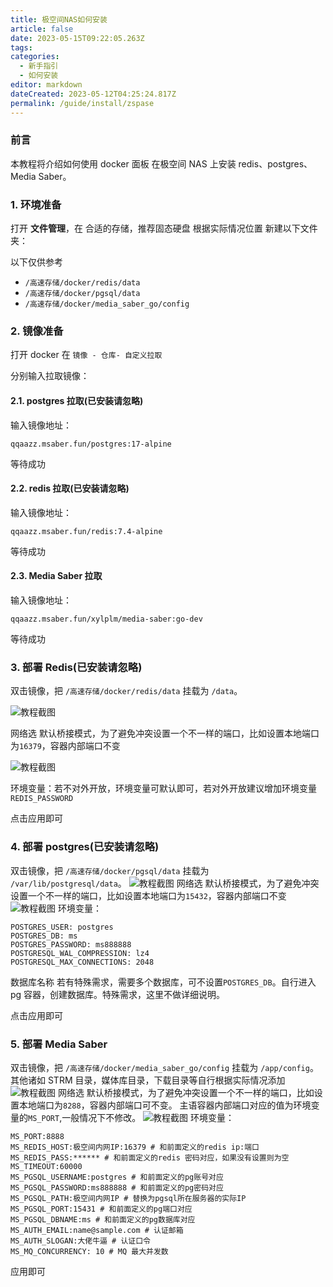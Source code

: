 ```yaml
---
title: 极空间NAS如何安装
article: false
date: 2023-05-15T09:22:05.263Z
tags:
categories:
  - 新手指引
  - 如何安装
editor: markdown
dateCreated: 2023-05-12T04:25:24.817Z
permalink: /guide/install/zspase
---
```


### 前言

本教程将介绍如何使用 docker 面板 在极空间 NAS 上安装 redis、postgres、Media Saber。

### 1. 环境准备

打开 **文件管理**，在 合适的存储，推荐固态硬盘 根据实际情况位置 新建以下文件夹：

以下仅供参考

- `/高速存储/docker/redis/data`
- `/高速存储/docker/pgsql/data`
- `/高速存储/docker/media_saber_go/config`

### 2. 镜像准备

打开 docker 在 `镜像 - 仓库- 自定义拉取`

分别输入拉取镜像：

#### 2.1. postgres 拉取(已安装请忽略)

输入镜像地址：

```shell
qqaazz.msaber.fun/postgres:17-alpine
```

等待成功

#### 2.2. redis 拉取(已安装请忽略)

输入镜像地址：

```shell
qqaazz.msaber.fun/redis:7.4-alpine
```

等待成功

#### 2.3. Media Saber 拉取

输入镜像地址：

```shell
qqaazz.msaber.fun/xylplm/media-saber:go-dev
```

等待成功

### 3. 部署 Redis(已安装请忽略)

双击镜像，把 `/高速存储/docker/redis/data` 挂载为 `/data`。

![教程截图](./zspase_images/1.png)

网络选 默认桥接模式，为了避免冲突设置一个不一样的端口，比如设置本地端口为`16379`，容器内部端口不变

![教程截图](./zspase_images/2.png)

环境变量：若不对外开放，环境变量可默认即可，若对外开放建议增加环境变量 `REDIS_PASSWORD`

点击应用即可

### 4. 部署 postgres(已安装请忽略)

双击镜像，把 `/高速存储/docker/pgsql/data` 挂载为 `/var/lib/postgresql/data`。
![教程截图](./zspase_images/3.png)
网络选 默认桥接模式，为了避免冲突设置一个不一样的端口，比如设置本地端口为`15432`，容器内部端口不变
![教程截图](./zspase_images/4.png)
环境变量：

```shell
POSTGRES_USER: postgres
POSTGRES_DB: ms
POSTGRES_PASSWORD: ms888888
POSTGRESQL_WAL_COMPRESSION: lz4
POSTGRESQL_MAX_CONNECTIONS: 2048
```
数据库名称 
若有特殊需求，需要多个数据库，可不设置`POSTGRES_DB`。自行进入 pg 容器，创建数据库。特殊需求，这里不做详细说明。

点击应用即可

### 5. 部署 Media Saber

双击镜像，把 `/高速存储/docker/media_saber_go/config` 挂载为 `/app/config`。
其他诸如 STRM 目录，媒体库目录，下载目录等自行根据实际情况添加
![教程截图](./zspase_images/5.png)
网络选 默认桥接模式，为了避免冲突设置一个不一样的端口，比如设置本地端口为`8288`，容器内部端口可不变。 主语容器内部端口对应的值为环境变量的`MS_PORT`,一般情况下不修改。
![教程截图](./zspase_images/6.png)
环境变量：

```shell
MS_PORT:8888
MS_REDIS_HOST:极空间内网IP:16379 # 和前面定义的redis ip:端口
MS_REDIS_PASS:****** # 和前面定义的redis 密码对应，如果没有设置则为空
MS_TIMEOUT:60000
MS_PGSQL_USERNAME:postgres # 和前面定义的pg账号对应
MS_PGSQL_PASSWORD:ms888888 # 和前面定义的pg密码对应
MS_PGSQL_PATH:极空间内网IP # 替换为pgsql所在服务器的实际IP
MS_PGSQL_PORT:15431 # 和前面定义的pg端口对应
MS_PGSQL_DBNAME:ms # 和前面定义的pg数据库对应
MS_AUTH_EMAIL:name@sample.com # 认证邮箱
MS_AUTH_SLOGAN:大佬牛逼 # 认证口令
MS_MQ_CONCURRENCY: 10 # MQ 最大并发数
```
应用即可